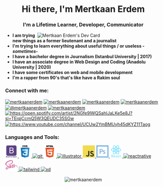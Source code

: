 <h1 align="center">Hi there, I'm Mertkaan Erdem</h1>
<h3 align="center">I'm a Lifetime Learner, Developer, Communicator</h3>

<a  href="https://app.daily.dev/mertkaanerdem"><img align="right" src="https://api.daily.dev/devcards/e110d78696814c01b394aa3c3c145a7c.png?r=2rb" width="400" alt="Mertkaan Erdem's Dev Card"/></a>

- **I am trying new things as a former lieutenant and a journalist**
- **I'm trying to learn everything about useful things / or useless _-sometimes-_**
- **I have a bachelor degree in Journalism (Istanbul University | 2017)**
- **I have an associate degree in Web Design and Coding (Anadolu University | 2020)**
- **I have some certificates on web and mobile development**
- **I'm a rapper from 90's that's like have a Rakim soul**
<h3 align="left">Connect with me:</h3>
<p align="left">
<a href="https://codepen.io/mertkaanerdem" target="blank"><img align="center" src="https://raw.githubusercontent.com/rahuldkjain/github-profile-readme-generator/master/src/images/icons/Social/codepen.svg" alt="mertkaanerdem" height="30" width="40" /></a>
<a href="https://twitter.com/mertkaanerdem" target="blank"><img align="center" src="https://raw.githubusercontent.com/rahuldkjain/github-profile-readme-generator/master/src/images/icons/Social/twitter.svg" alt="mertkaanerdem" height="30" width="40" /></a>
<a href="https://linkedin.com/in/mertkaanerdem" target="blank"><img align="center" src="https://raw.githubusercontent.com/rahuldkjain/github-profile-readme-generator/master/src/images/icons/Social/linked-in-alt.svg" alt="mertkaanerdem" height="30" width="40" /></a>
<a href="https://instagram.com/mertkaanerdem" target="blank"><img align="center" src="https://raw.githubusercontent.com/rahuldkjain/github-profile-readme-generator/master/src/images/icons/Social/instagram.svg" alt="mertkaanerdem" height="30" width="40" /></a>
<a href="https://medium.com/@mertkaanerdem" target="blank"><img align="center" src="https://raw.githubusercontent.com/rahuldkjain/github-profile-readme-generator/master/src/images/icons/Social/medium.svg" alt="@mertkaanerdem" height="30" width="40" /></a>
<a href="https://www.hackerrank.com/mertkaanerdem" target="blank"><img align="center" src="https://raw.githubusercontent.com/rahuldkjain/github-profile-readme-generator/master/src/images/icons/Social/hackerrank.svg" alt="mertkaanerdem" height="30" width="40" /></a>
<a href="https://open.spotify.com/artist/2NGfe9lWQSahIJaLKe5e8J?si=TEiqjCcmQ5W3QEUDC35SGw" target="blank"><img align="center" src="https://raw.githubusercontent.com/rahuldkjain/github-profile-readme-generator/master/src/images/icons/Social/spotify.svg" alt="https://open.spotify.com/artist/2NGfe9lWQSahIJaLKe5e8J?si=TEiqjCcmQ5W3QEUDC35SGw" height="30" width="40" /></a>
<a href="https://www.youtube.com/channel/UCUw2YmBMUyh45dKYZ11Taog" target="blank"><img align="center" src="https://raw.githubusercontent.com/rahuldkjain/github-profile-readme-generator/master/src/images/icons/Social/youtube.svg" alt="https://www.youtube.com/channel/UCUw2YmBMUyh45dKYZ11Taog" height="30" width="40" /></a>
</p>

<h3 align="left">Languages and Tools:</h3>
<p align="left"> <a href="https://getbootstrap.com" target="_blank"> <img src="https://raw.githubusercontent.com/devicons/devicon/master/icons/bootstrap/bootstrap-plain-wordmark.svg" alt="bootstrap" width="40" height="40"/> </a> <a href="https://www.w3schools.com/css/" target="_blank"> <img src="https://raw.githubusercontent.com/devicons/devicon/master/icons/css3/css3-original-wordmark.svg" alt="css3" width="40" height="40"/> </a> <a href="https://git-scm.com/" target="_blank"> <img src="https://www.vectorlogo.zone/logos/git-scm/git-scm-icon.svg" alt="git" width="40" height="40"/> </a> <a href="https://www.w3.org/html/" target="_blank"> <img src="https://raw.githubusercontent.com/devicons/devicon/master/icons/html5/html5-original-wordmark.svg" alt="html5" width="40" height="40"/> </a> <a href="https://www.adobe.com/in/products/illustrator.html" target="_blank"> <img src="https://www.vectorlogo.zone/logos/adobe_illustrator/adobe_illustrator-icon.svg" alt="illustrator" width="40" height="40"/> </a> <a href="https://developer.mozilla.org/en-US/docs/Web/JavaScript" target="_blank"> <img src="https://raw.githubusercontent.com/devicons/devicon/master/icons/javascript/javascript-original.svg" alt="javascript" width="40" height="40"/> </a> <a href="https://www.photoshop.com/en" target="_blank"> <img src="https://raw.githubusercontent.com/devicons/devicon/master/icons/photoshop/photoshop-line.svg" alt="photoshop" width="40" height="40"/> </a> <a href="https://reactjs.org/" target="_blank"> <img src="https://raw.githubusercontent.com/devicons/devicon/master/icons/react/react-original-wordmark.svg" alt="react" width="40" height="40"/> </a> <a href="https://reactnative.dev/" target="_blank"> <img src="https://reactnative.dev/img/header_logo.svg" alt="reactnative" width="40" height="40"/> </a> <a href="https://sass-lang.com" target="_blank"> <img src="https://raw.githubusercontent.com/devicons/devicon/master/icons/sass/sass-original.svg" alt="sass" width="40" height="40"/> </a> <a href="https://tailwindcss.com/" target="_blank"> <img src="https://www.vectorlogo.zone/logos/tailwindcss/tailwindcss-icon.svg" alt="tailwind" width="40" height="40"/> </a> <a href="https://www.adobe.com/products/xd.html" target="_blank"> <img src="https://cdn.worldvectorlogo.com/logos/adobe-xd.svg" alt="xd" width="40" height="40"/> </a> </p>

<p align="center"><img align="center" src="https://github-readme-stats.vercel.app/api/top-langs?username=mertkaanerdem&show_icons=true&locale=en&layout=compact" alt="mertkaanerdem" /></p>
